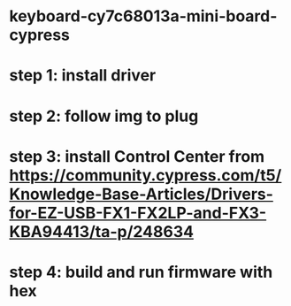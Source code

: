 # keyboard-cy7c68013a-mini-board-cypress
# step 1: install driver
# step 2: follow img to plug
# step 3: install Control Center from https://community.cypress.com/t5/Knowledge-Base-Articles/Drivers-for-EZ-USB-FX1-FX2LP-and-FX3-KBA94413/ta-p/248634
# step 4: build and run firmware with hex

